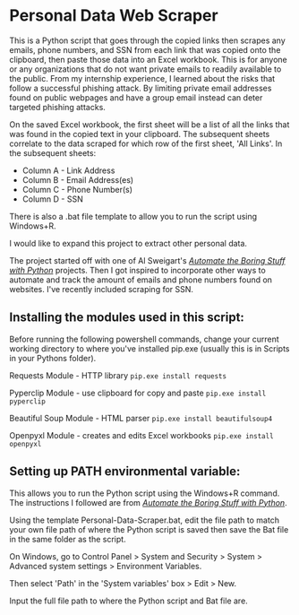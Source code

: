 # Personal Data Web Scraper

This is a Python script that goes through the copied links then scrapes any emails, phone numbers, and SSN from each link that was copied onto the clipboard, then paste those data into an Excel workbook. This is for anyone or any organizations that do not want private emails to readily available to the public. From my internship experience, I learned about the risks that follow a successful phishing attack. By limiting private email addresses found on public webpages and have a group email instead can deter targeted phishing attacks.

On the saved Excel workbook, the first sheet will be a list of all the links that was found in the copied text in your clipboard. The subsequent sheets correlate to the data scraped for which row of the first sheet, 'All Links'. In the subsequent sheets:
- Column A - Link Address
- Column B - Email Address(es)
- Column C - Phone Number(s)
- Column D - SSN

There is also a .bat file template to allow you to run the script using Windows+R.

I would like to expand this project to extract other personal data.

The project started off with one of Al Sweigart's [*Automate the Boring Stuff with Python*](https://automatetheboringstuff.com/2e/chapter7/) projects. Then I got inspired to incorporate other ways to automate and track the amount of emails and phone numbers found on websites. I've recently included scraping for SSN. 

## Installing the modules used in this script:

Before running the following powershell commands, change your current working directory to where you've installed pip.exe (usually this is in Scripts in your Pythons folder).

Requests Module - HTTP library
  `pip.exe install requests`

Pyperclip Module - use clipboard for copy and paste
   `pip.exe install pyperclip`

Beautiful Soup Module - HTML parser
   `pip.exe install beautifulsoup4`

Openpyxl Module - creates and edits Excel workbooks
   `pip.exe install openpyxl`

## Setting up PATH environmental variable:

This allows you to run the Python script using the Windows+R command. The instructions I followed are from [*Automate the Boring Stuff with Python*](https://automatetheboringstuff.com/2e/appendixb/).

Using the template Personal-Data-Scraper.bat, edit the file path to match your own file path of where the Python script is saved then save the Bat file in the same folder as the script.

On Windows, go to Control Panel > System and Security > System > Advanced system settings > Environment Variables.

Then select 'Path' in the 'System variables' box > Edit > New.

Input the full file path to where the Python script and Bat file are.
